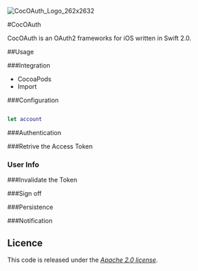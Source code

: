 ![CocOAuth_Logo_262x2632](http://cocoauth.marko-seifert.de/presskit/CocOAuth_Logo_262x262.png)


#CocOAuth

CocOAuth is an OAuth2 frameworks for iOS written in Swift 2.0.


##Usage

###Integration
- CocoaPods
- Import


###Configuration
```swift

let account

```
###Authentication 

###Retrive the Access Token

### User Info

###Invalidate the Token

###Sign off

###Persistence

###Notification

## Licence


This code is released under the [_Apache 2.0 license_](LICENSE.txt).


[sample]: https://github.com/p2/OAuth2App
